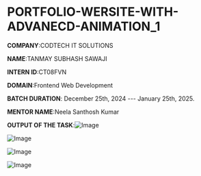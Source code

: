 # PORTFOLIO-WERSITE-WITH-ADVANECD-ANIMATION_1

**COMPANY**:CODTECH IT SOLUTIONS

**NAME**:TANMAY SUBHASH SAWAJI

**INTERN ID**:CT08FVN

**DOMAIN**:Frontend Web Development

**BATCH DURATION**: December 25th, 2024 --- January 25th, 2025.

**MENTOR NAME**:Neela Santhosh Kumar

**OUTPUT OF THE TASK**:![Image](https://github.com/user-attachments/assets/5ceec6b6-4ada-47c7-8c53-a6439c41db88)

![Image](https://github.com/user-attachments/assets/07cee746-aa20-4948-87ca-0d01bb4ed3c1)

![Image](https://github.com/user-attachments/assets/42bfca5c-b099-4c74-9143-302ef073eec8)

![Image](https://github.com/user-attachments/assets/bdb3d6af-f58f-4dd2-85fd-8f9dc3be3f73)
